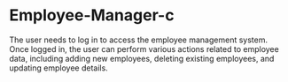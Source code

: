 # Employee-Manager-c
The user needs to log in to access the employee management system. Once logged in, the user can perform various actions related to employee data, including adding new employees, deleting existing employees, and updating employee details.
